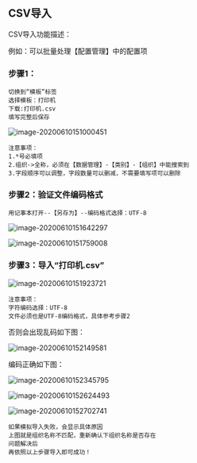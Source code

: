 ## CSV导入

CSV导入功能描述：

例如：可以批量处理【配置管理】中的配置项



### 步骤1：

```
切换到“模板”标签
选择模板：打印机
下载:打印机.csv
填写完整后保存
```

![image-20200610151000451](..\..\assets\image-20200610151000451.png)

```
注意事项：
1.*号必填项
2.组织->全称，必须在【数据管理】-【类别】-【组织】中能搜索到
3.字段顺序可以调整，字段数量可以删减，不需要填写项可以删除
```

### 步骤2：验证文件编码格式

```
用记事本打开--【另存为】--编码格式选择：UTF-8
```



![image-20200610151642297](..\..\assets\image-20200610151642297.png)

![image-20200610151759008](..\..\assets\image-20200610151759008.png)

### 步骤3：导入“打印机.csv”

![image-20200610151923721](..\..\assets\image-20200610151923721.png)

```
注意事项：
字符编码选择：UTF-8
文件必须也是UTF-8编码格式，具体参考步骤2
```

否则会出现乱码如下图：

![image-20200610152149581](..\..\assets\image-20200610152149581.png)

编码正确如下图：

![image-20200610152345795](..\..\assets\image-20200610152345795.png)

![image-20200610152624493](..\..\assets\image-20200610152624493.png)

![image-20200610152702741](..\..\assets\image-20200610152702741.png)

```
如果模拟导入失败，会显示具体原因
上图就是组织名称不匹配，重新确认下组织名称是否存在
问题解决后
再依照以上步骤导入即可成功！
```

